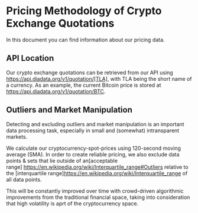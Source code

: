 # Pricing Methodology of Crypto Exchange Quotations

In this document you can find information about our pricing data.

## API Location
Our crypto exchange quotations can be retrieved from our API using <https://api.diadata.org/v1/quotation/[TLA]>, with TLA being the short name of a currency.
As an example, the current Bitcoin price is stored at <https://api.diadata.org/v1/quotation/BTC>.

## Outliers and Market Manipulation
Detecting and excluding outliers and market manipulation is an important data processing task, especially in small and (somewhat) intransparent markets.

We calculate our cryptocurrency-spot-prices using 120-second moving average (SMA).
In order to create reliable pricing, we also exclude data points & sets that lie outside of an[acceptable range] <https://en.wikipedia.org/wiki/Interquartile_range#Outliers> relative to the [interquartile range]<https://en.wikipedia.org/wiki/Interquartile_range> of all data points.

This will be constantly improved over time with crowd-driven algorithmic improvements from the traditional financial space, taking into consideration that high volatility is aprt of the cryptocurrency space.
